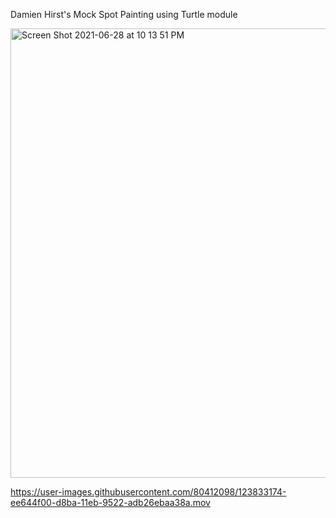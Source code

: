 Damien Hirst's Mock Spot Painting using Turtle module

<img width="719" alt="Screen Shot 2021-06-28 at 10 13 51 PM" src="https://user-images.githubusercontent.com/80412098/123833039-cc6acc80-d8ba-11eb-972e-98deaed5b1ee.png">


https://user-images.githubusercontent.com/80412098/123833174-ee644f00-d8ba-11eb-9522-adb26ebaa38a.mov

